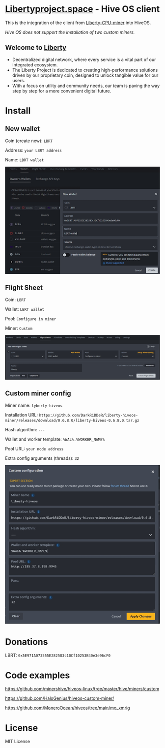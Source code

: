 # [Libertyproject.space](https://libertyproject.space/) - Hive OS client

This is the integration of the client from [Liberty-CPU-miner](https://github.com/LibertyProject-chain/Liberty-CPU-miner) into HiveOS.

*Hive OS does not support the installation of two custom miners.*

## Welcome to [Liberty](https://libertyproject.space/)

- Decentralized digital network, where every service is a vital part of our integrated ecosystem.
- The Liberty Project is dedicated to creating high-performance solutions driven by our proprietary coin, designed to unlock tangible value for our users.
- With a focus on utility and community needs, our team is paving the way step by step for a more convenient digital future.

# Install

## New wallet

Coin (create new): ``LBRT``

Address: ``your LBRT address``

Name: ``LBRT wallet``

![image](screens/1.jpg)

## Flight Sheet

Coin: ``LBRT``

Wallet: ``LBRT wallet``

Pool: ``Configure in miner``

Miner: ``Custom``

![image](screens/2.jpg)

## Custom miner config

Miner name: ``lyberty-hiveos``

Installation URL: ``https://github.com/DarkRiDDeR/liberty-hiveos-miner/releases/download/0.6.8.0/liberty-hiveos-0.6.8.0.tar.gz``

Hash algorithm: ``---``

Wallet and worker template: ``%WAL%.%WORKER_NAME%``

Pool URL: ``your node address``

Extra config arguments (threads): ``32``

![image](screens/3.jpg)

# Donations

LBRT: `0x5E971A073555E282583c10Cf10253B40e3e96cF0`

# Code examples

https://github.com/minershive/hiveos-linux/tree/master/hive/miners/custom

https://github.com/HaloGenius/hiveos-custom-miner/

https://github.com/MoneroOcean/hiveos/tree/main/mo_xmrig

# License

MIT License